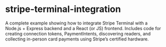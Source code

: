 # stripe-terminal-integration
A complete example showing how to integrate Stripe Terminal with a Node.js + Express backend and a React (or JS) frontend. Includes code for creating connection tokens, PaymentIntents, discovering readers, and collecting in-person card payments using Stripe’s certified hardware.

